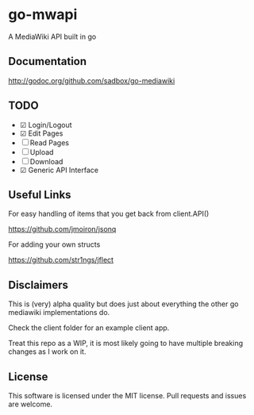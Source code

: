 go-mwapi
========

A MediaWiki API built in go

Documentation
-------------
http://godoc.org/github.com/sadbox/go-mediawiki

TODO
----
- ☑ Login/Logout
- ☑ Edit Pages
- ☐ Read Pages
- ☐ Upload
- ☐ Download
- ☑ Generic API Interface

Useful Links
------------
For easy handling of items that you get back from client.API()

https://github.com/jmoiron/jsonq

For adding your own structs

https://github.com/str1ngs/jflect

Disclaimers
-----------

This is (very) alpha quality but does just about everything the other go mediawiki implementations do.

Check the client folder for an example client app.


Treat this repo as a WIP, it is most likely going to have multiple breaking changes as I work on it.

License
-------

This software is licensed under the MIT license. Pull requests and issues are welcome.
